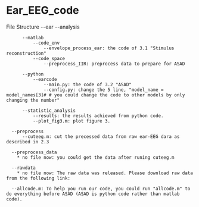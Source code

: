 # Ear_EEG_code

File Structure
--ear
      --analysis
         
          --matlab
              --code_env
                  --envelope_process_ear: the code of 3.1 "Stimulus reconstruction"
              --code_space
                  --preprocess_IIR: preprocess data to prepare for ASAD
          
          --python
              --earcode
                  --main.py: the code of 3.2 "ASAD"
                  --config.py: change the 5 line, "model_name = model_names[3]# # you could change the code to other models by only changing the number"
          
          --statistic_analysis
              --results: the results achieved from python code.
              --plot_fig3.m: plot figure 3.
      
      --preprocess
          --cuteeg.m: cut the precessed data from raw ear-EEG dara as described in 2.3
      
      --preprocess_data
        * no file now: you could get the data after runing cuteeg.m
      
      --rawdata
        * no file now: The raw data was released. Please download raw data from the following link:
      
      --allcode.m: To help you run our code, you could run "allcode.m" to do everything before ASAD (ASAD is python code rather than matlab code).
